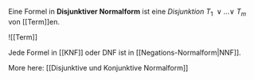 Eine Formel in **Disjunktiver Normalform** ist eine *Disjunktion* $T_1\: ∨ . . . ∨\: T_m$ von [[Term]]en.

![[Term]]

Jede Formel in [[KNF]] oder DNF ist in [[Negations-Normalform|NNF]].

More here: [[Disjunktive und Konjunktive Normalform]] 